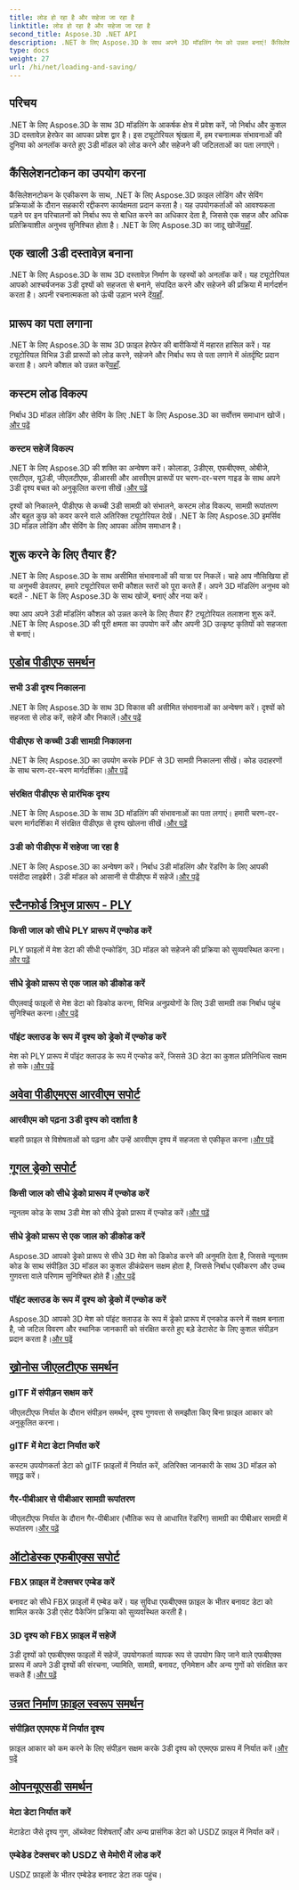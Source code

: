 ```yaml
---
title: लोड हो रहा है और सहेजा जा रहा है
linktitle: लोड हो रहा है और सहेजा जा रहा है
second_title: Aspose.3D .NET API
description: .NET के लिए Aspose.3D के साथ अपने 3D मॉडलिंग गेम को उन्नत बनाएं! कैंसिलेशनटोकन का उपयोग करके कुशल लोडिंग और सेविंग तकनीकों में महारत हासिल करें। अभी अन्वेषण करें!
type: docs
weight: 27
url: /hi/net/loading-and-saving/
---
```

## परिचय

.NET के लिए Aspose.3D के साथ 3D मॉडलिंग के आकर्षक क्षेत्र में प्रवेश करें, जो निर्बाध और कुशल 3D दस्तावेज़ हेरफेर का आपका प्रवेश द्वार है। इस ट्यूटोरियल श्रृंखला में, हम रचनात्मक संभावनाओं की दुनिया को अनलॉक करते हुए 3डी मॉडल को लोड करने और सहेजने की जटिलताओं का पता लगाएंगे।

## कैंसिलेशनटोकन का उपयोग करना

कैंसिलेशनटोकन के एकीकरण के साथ, .NET के लिए Aspose.3D फ़ाइल लोडिंग और सेविंग प्रक्रियाओं के दौरान सहकारी रद्दीकरण कार्यक्षमता प्रदान करता है। यह उपयोगकर्ताओं को आवश्यकता पड़ने पर इन परिचालनों को निर्बाध रूप से बाधित करने का अधिकार देता है, जिससे एक सहज और अधिक प्रतिक्रियाशील अनुभव सुनिश्चित होता है। .NET के लिए Aspose.3D का जादू खोजें[यहाँ](./cancellation-token/).

## एक खाली 3डी दस्तावेज़ बनाना

 .NET के लिए Aspose.3D के साथ 3D दस्तावेज़ निर्माण के रहस्यों को अनलॉक करें। यह ट्यूटोरियल आपको आश्चर्यजनक 3डी दृश्यों को सहजता से बनाने, संपादित करने और सहेजने की प्रक्रिया में मार्गदर्शन करता है। अपनी रचनात्मकता को ऊंची उड़ान भरने दें[यहाँ](./create-empty-3d-document/).

## प्रारूप का पता लगाना

 .NET के लिए Aspose.3D के साथ 3D फ़ाइल हेरफेर की बारीकियों में महारत हासिल करें। यह ट्यूटोरियल विभिन्न 3डी प्रारूपों को लोड करने, सहेजने और निर्बाध रूप से पता लगाने में अंतर्दृष्टि प्रदान करता है। अपने कौशल को उन्नत करें[यहाँ](./detect-format/).

## कस्टम लोड विकल्प
 निर्बाध 3D मॉडल लोडिंग और सेविंग के लिए .NET के लिए Aspose.3D का सर्वोत्तम समाधान खोजें।[और पढ़ें](./custom-load-options/)

### कस्टम सहेजें विकल्प
.NET के लिए Aspose.3D की शक्ति का अन्वेषण करें। कोलाडा, 3डीएस, एफबीएक्स, ओबीजे, एसटीएल, यू3डी, जीएलटीएफ, डीआरसी और आरवीएम प्रारूपों पर चरण-दर-चरण गाइड के साथ अपने 3डी दृश्य बचत को अनुकूलित करना सीखें।[और पढ़ें](./custom-save-options/)

दृश्यों को निकालने, पीडीएफ से कच्ची 3डी सामग्री को संभालने, कस्टम लोड विकल्प, सामग्री रूपांतरण और बहुत कुछ को कवर करने वाले अतिरिक्त ट्यूटोरियल देखें। .NET के लिए Aspose.3D इमर्सिव 3D मॉडल लोडिंग और सेविंग के लिए आपका अंतिम समाधान है।

## शुरू करने के लिए तैयार हैं?

.NET के लिए Aspose.3D के साथ असीमित संभावनाओं की यात्रा पर निकलें। चाहे आप नौसिखिया हों या अनुभवी डेवलपर, हमारे ट्यूटोरियल सभी कौशल स्तरों को पूरा करते हैं। अपने 3D मॉडलिंग अनुभव को बदलें - .NET के लिए Aspose.3D के साथ खोजें, बनाएं और नया करें।

क्या आप अपने 3डी मॉडलिंग कौशल को उन्नत करने के लिए तैयार हैं? ट्यूटोरियल तलाशना शुरू करें. .NET के लिए Aspose.3D की पूरी क्षमता का उपयोग करें और अपनी 3D उत्कृष्ट कृतियों को सहजता से बनाएं।
## [एडोब पीडीएफ समर्थन](pdf)
### सभी 3डी दृश्य निकालना
.NET के लिए Aspose.3D के साथ 3D विकास की असीमित संभावनाओं का अन्वेषण करें। दृश्यों को सहजता से लोड करें, सहेजें और निकालें।[और पढ़ें](./pdf/extract-all-3d-scenes/)
### पीडीएफ से कच्ची 3डी सामग्री निकालना
 .NET के लिए Aspose.3D का उपयोग करके PDF से 3D सामग्री निकालना सीखें। कोड उदाहरणों के साथ चरण-दर-चरण मार्गदर्शिका।[और पढ़ें](./pdf/extract-raw-3d-contents/)
### संरक्षित पीडीएफ से प्रारंभिक दृश्य
 .NET के लिए Aspose.3D के साथ 3D मॉडलिंग की संभावनाओं का पता लगाएं। हमारी चरण-दर-चरण मार्गदर्शिका में संरक्षित पीडीएफ़ से दृश्य खोलना सीखें।[और पढ़ें](./pdf/open-scene-protected/)

### 3डी को पीडीएफ में सहेजा जा रहा है
 .NET के लिए Aspose.3D का अन्वेषण करें। निर्बाध 3डी मॉडलिंग और रेंडरिंग के लिए आपकी पसंदीदा लाइब्रेरी। 3डी मॉडल को आसानी से पीडीएफ में सहेजें।[और पढ़ें](./pdf/save-3d-in-pdf/)


## [स्टैनफोर्ड त्रिभुज प्रारूप - PLY](ply)
### किसी जाल को सीधे PLY प्रारूप में एन्कोड करें
 PLY फ़ाइलों में मेश डेटा की सीधी एन्कोडिंग, 3D मॉडल को सहेजने की प्रक्रिया को सुव्यवस्थित करना।[और पढ़ें](ply/encode-mesh)

### सीधे ड्रेको प्रारूप से एक जाल को डीकोड करें
 पीएलवाई फाइलों से मेश डेटा को डिकोड करना, विभिन्न अनुप्रयोगों के लिए 3डी सामग्री तक निर्बाध पहुंच सुनिश्चित करना।[और पढ़ें](ply/decode-mesh)
### पॉइंट क्लाउड के रूप में दृश्य को ड्रेको में एन्कोड करें
मेश को PLY प्रारूप में पॉइंट क्लाउड के रूप में एन्कोड करें, जिससे 3D डेटा का कुशल प्रतिनिधित्व सक्षम हो सके।[और पढ़ें](ply/export-to-ply-point-cloud)


## [अवेवा पीडीएमएस आरवीएम सपोर्ट](rvm)

### आरवीएम को पढ़ना 3डी दृश्य को दर्शाता है
 बाहरी फ़ाइल से विशेषताओं को पढ़ना और उन्हें आरवीएम दृश्य में सहजता से एकीकृत करना।[और पढ़ें](./rvm/read-existing-attributes/)


## [गूगल ड्रेको सपोर्ट](draco)
### किसी जाल को सीधे ड्रेको प्रारूप में एन्कोड करें
 न्यूनतम कोड के साथ 3डी मेश को सीधे ड्रेको प्रारूप में एन्कोड करें।[और पढ़ें](draco/encode-mesh)

### सीधे ड्रेको प्रारूप से एक जाल को डीकोड करें
 Aspose.3D आपको ड्रेको प्रारूप से सीधे 3D मेश को डिकोड करने की अनुमति देता है, जिससे न्यूनतम कोड के साथ संपीड़ित 3D मॉडल का कुशल डीकंप्रेसन सक्षम होता है, जिससे निर्बाध एकीकरण और उच्च गुणवत्ता वाले परिणाम सुनिश्चित होते हैं।[और पढ़ें](draco/decode-mesh)

### पॉइंट क्लाउड के रूप में दृश्य को ड्रेको में एन्कोड करें
 Aspose.3D आपको 3D मेश को पॉइंट क्लाउड के रूप में ड्रेको प्रारूप में एनकोड करने में सक्षम बनाता है, जो जटिल विवरण और स्थानिक जानकारी को संरक्षित करते हुए बड़े डेटासेट के लिए कुशल संपीड़न प्रदान करता है।[और पढ़ें](draco/encode-scene-as-point-cloud)

## [ख्रोनोस जीएलटीएफ समर्थन](gltf)

### glTF में संपीड़न सक्षम करें
जीएलटीएफ निर्यात के दौरान संपीड़न समर्थन, दृश्य गुणवत्ता से समझौता किए बिना फ़ाइल आकार को अनुकूलित करना। 

### glTF में मेटा डेटा निर्यात करें
कस्टम उपयोगकर्ता डेटा को glTF फ़ाइलों में निर्यात करें, अतिरिक्त जानकारी के साथ 3D मॉडल को समृद्ध करें। 

### गैर-पीबीआर से पीबीआर सामग्री रूपांतरण
 जीएलटीएफ निर्यात के दौरान गैर-पीबीआर (भौतिक रूप से आधारित रेंडरिंग) सामग्री का पीबीआर सामग्री में रूपांतरण।[और पढ़ें](./gltf/non-pbr-to-pbr-material-conversion)


## [ऑटोडेस्क एफबीएक्स सपोर्ट](fbx)
### FBX फ़ाइल में टेक्सचर एम्बेड करें
बनावट को सीधे FBX फ़ाइलों में एम्बेड करें। यह सुविधा एफबीएक्स फ़ाइल के भीतर बनावट डेटा को शामिल करके 3डी एसेट पैकेजिंग प्रक्रिया को सुव्यवस्थित करती है।

### 3D दृश्य को FBX फ़ाइल में सहेजें
 3डी दृश्यों को एफबीएक्स फाइलों में सहेजें, उपयोगकर्ता व्यापक रूप से उपयोग किए जाने वाले एफबीएक्स प्रारूप में अपने 3डी दृश्यों की संरचना, ज्यामिति, सामग्री, बनावट, एनिमेशन और अन्य गुणों को संरक्षित कर सकते हैं।[और पढ़ें](fbx/save-3d-scene)

## [उन्नत निर्माण फ़ाइल स्वरूप समर्थन](amf)
### संपीड़ित एएमएफ में निर्यात दृश्य
 फ़ाइल आकार को कम करने के लिए संपीड़न सक्षम करके 3डी दृश्य को एएमएफ प्रारूप में निर्यात करें।[और पढ़ें](./amf/export-scene-compressed-amf/)

## [ओपनयूएसडी समर्थन](usd)
### मेटा डेटा निर्यात करें

मेटाडेटा जैसे दृश्य गुण, ऑब्जेक्ट विशेषताएँ और अन्य प्रासंगिक डेटा को USDZ फ़ाइल में निर्यात करें।

### एम्बेडेड टेक्सचर को USDZ से मेमोरी में लोड करें

USDZ फ़ाइलों के भीतर एम्बेडेड बनावट डेटा तक पहुंच।
